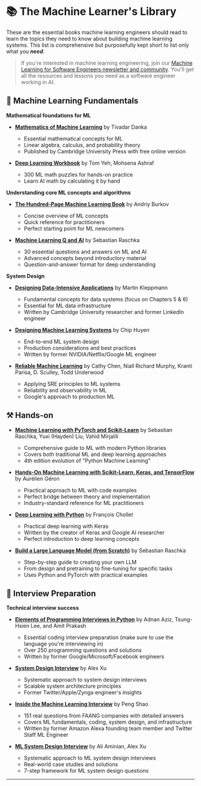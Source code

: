 # 📚 The Machine Learner's Library

These are the essential books machine learning engineers should read to learn the topics they need to know about building machine learning systems. This list is comprehensive but purposefully kept short to list only what you ***need***.

> If you're interested in machine learning engineering, join our [Machine Learning for Software Engineers newsletter and community](https://mlforswes.com). You'll get all the resources and lessons you need as a software engineer working in AI.

## 🧠 Machine Learning Fundamentals

**Mathematical foundations for ML**

- **[Mathematics of Machine Learning](https://www.amazon.com/Mathematics-Machine-Learning-calculus-probability/dp/1837027870)** by Tivadar Danka
  - Essential mathematical concepts for ML
  - Linear algebra, calculus, and probability theory
  - Published by Cambridge University Press with free online version

- **[Deep Learning Workbook](https://store.byhand.ai/products/ai-by-hand-deep-learning-math-workbook?srsltid=AfmBOopJAvmJftM6_qltDWUY5PC3dO5GR5DF1ssJf3M3A7-Bi2A-Vb_r)** by Tom Yeh, Mohsena Ashraf
  - 300 ML math puzzles for hands-on practice
  - Learn AI math by calculating it by hand

**Understanding core ML concepts and algorithms**

- **[The Hundred-Page Machine Learning Book](https://www.amazon.com/Hundred-Page-Machine-Learning-Book/dp/199957950X)** by Andriy Burkov
  - Concise overview of ML concepts
  - Quick reference for practitioners
  - Perfect starting point for ML newcomers

- **[Machine Learning Q and AI](https://www.amazon.com/Machine-Learning-AI-Essential-Questions/dp/1718503768)** by Sebastian Raschka
  - 30 essential questions and answers on ML and AI
  - Advanced concepts beyond introductory material
  - Question-and-answer format for deep understanding

**System Design**

- **[Designing Data-Intensive Applications](https://www.amazon.com/Designing-Data-Intensive-Applications-Reliable-Maintainable/dp/1449373321)** by Martin Kleppmann
  - Fundamental concepts for data systems (focus on Chapters 5 & 6)
  - Essential for ML data infrastructure
  - Written by Cambridge University researcher and former LinkedIn engineer

- **[Designing Machine Learning Systems](https://www.amazon.com/Designing-Machine-Learning-Systems-Production-Ready/dp/1098107969)** by Chip Huyen
  - End-to-end ML system design
  - Production considerations and best practices
  - Written by former NVIDIA/Netflix/Google ML engineer

- **[Reliable Machine Learning](https://www.amazon.com/Reliable-Machine-Learning-Production-Responsible/dp/1098106229)** by Cathy Chen, Niall Richard Murphy, Kranti Parisa, D. Sculley, Todd Underwood
  - Applying SRE principles to ML systems
  - Reliability and observability in ML
  - Google's approach to production ML

## ⚒️ Hands-on

- **[Machine Learning with PyTorch and Scikit-Learn](https://www.amazon.com/Machine-Learning-PyTorch-Scikit-Learn-learning/dp/1801819319)** by Sebastian Raschka, Yuxi (Hayden) Liu, Vahid Mirjalili
  - Comprehensive guide to ML with modern Python libraries
  - Covers both traditional ML and deep learning approaches
  - 4th edition evolution of "Python Machine Learning"

- **[Hands-On Machine Learning with Scikit-Learn, Keras, and TensorFlow](https://www.amazon.com/Hands-Machine-Learning-Scikit-Learn-TensorFlow/dp/1492032646)** by Aurélien Géron
  - Practical approach to ML with code examples
  - Perfect bridge between theory and implementation
  - Industry-standard reference for ML practitioners

- **[Deep Learning with Python](https://www.amazon.com/Deep-Learning-Python-Francois-Chollet/dp/1617294438)** by François Chollet
  - Practical deep learning with Keras
  - Written by the creator of Keras and Google AI researcher
  - Perfect introduction to deep learning concepts

- **[Build a Large Language Model (from Scratch)](https://www.amazon.com/Build-Large-Language-Model-Scratch/dp/1633437167)** by Sebastian Raschka
  - Step-by-step guide to creating your own LLM
  - From design and pretraining to fine-tuning for specific tasks
  - Uses Python and PyTorch with practical examples

## 💼 Interview Preparation

**Technical interview success**

- **[Elements of Programming Interviews in Python](https://www.amazon.com/Elements-Programming-Interviews-Python-Insiders/dp/1537713949)** by Adnan Aziz, Tsung-Hsien Lee, and Amit Prakash
  - Essential coding interview preparation (make sure to use the language you're interviewing in)
  - Over 250 programming questions and solutions
  - Written by former Google/Microsoft/Facebook engineers

- **[System Design Interview](https://www.amazon.com/System-Design-Interview-insiders-Second/dp/B08CMF2CQF)** by Alex Xu
  - Systematic approach to system design interviews
  - Scalable system architecture principles
  - Former Twitter/Apple/Zynga engineer's insights

- **[Inside the Machine Learning Interview](https://www.amazon.com/Inside-Machine-Learning-Interview-Questions/dp/B0C4MVRHQD)** by Peng Shao
  - 151 real questions from FAANG companies with detailed answers
  - Covers ML fundamentals, coding, system design, and infrastructure
  - Written by former Amazon Alexa founding team member and Twitter Staff ML Engineer

- **[ML System Design Interview](https://www.amazon.com/Machine-Learning-System-Design-Interview/dp/1736049127)** by Ali Aminian, Alex Xu
  - Systematic approach to ML system design interviews
  - Real-world case studies and solutions
  - 7-step framework for ML system design questions

---